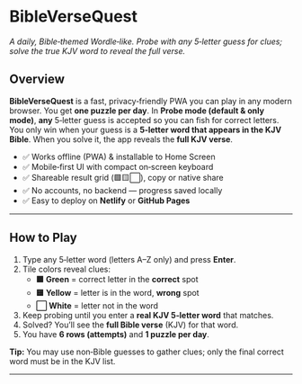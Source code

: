 # BibleVerseQuest

*A daily, Bible‑themed Wordle‑like. Probe with any 5‑letter guess for clues; solve the true KJV word to reveal the full verse.*

## Overview
**BibleVerseQuest** is a fast, privacy‑friendly PWA you can play in any modern browser. You get **one puzzle per day**. In **Probe mode (default & only mode)**, **any** 5‑letter guess is accepted so you can fish for correct letters. You only win when your guess is a **5‑letter word that appears in the KJV Bible**. When you solve it, the app reveals the **full KJV verse**.

- ✅ Works offline (PWA) & installable to Home Screen
- ✅ Mobile‑first UI with compact on‑screen keyboard
- ✅ Shareable result grid (🟩🟨⬜), copy or native share
- ✅ No accounts, no backend — progress saved locally
- ✅ Easy to deploy on **Netlify** or **GitHub Pages**

---

## How to Play
1. Type any 5‑letter word (letters A–Z only) and press **Enter**.
2. Tile colors reveal clues:
   - **🟩 Green** = correct letter in the **correct** spot
   - **🟨 Yellow** = letter is in the word, **wrong** spot
   - **⬜ White** = letter not in the word
3. Keep probing until you enter a **real KJV 5‑letter word** that matches.
4. Solved? You’ll see the **full Bible verse** (KJV) for that word.
5. You have **6 rows (attempts)** and **1 puzzle per day**.

**Tip:** You may use non‑Bible guesses to gather clues; only the final correct word must be in the KJV list.

---
